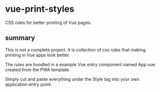 # vue-print-styles

CSS rules for better printing of Vue pages.

## summary

This is not a complete project.  It is collection of css rules that making printing in Vue apps look better.

The rules are bundled in a example Vue entry component named App.vue created from the PWA template.

Simply cut and paste everything under the Style tag into your own application entry point.
